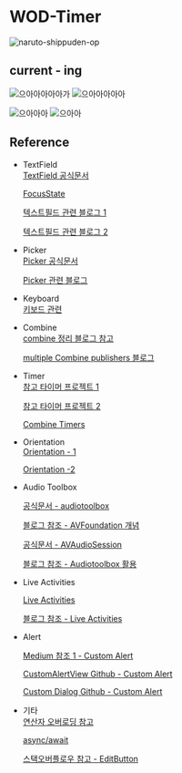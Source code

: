 # WOD-Timer

![naruto-shippuden-op](https://github.com/BOLTB0X/WOD-Timer-app/assets/83914919/46390356-0983-4b42-917b-5a44cbbffbd4)

## current - ing

![으아아아아아가](https://github.com/BOLTB0X/WOD-Timer-app/blob/main/history/detail_demo.gif?raw=true) ![으아아아아아](https://github.com/BOLTB0X/WOD-Timer-app/blob/main/history/detail_cycle_demo.gif?raw=true)
<br/>

![으아아아](https://github.com/BOLTB0X/WOD-Timer-app/blob/main/history/detail_cycle_demoMove.gif?raw=true) ![으아아](https://github.com/BOLTB0X/WOD-Timer-app/blob/main/history/detail_cycle_demoRemove.gif?raw=true)
<br/>

## Reference

- TextField
  <br/>
  [TextField 공식문서](https://engineering.linecorp.com/ko/blog/line-pay-swiftui-textfield)
  <br/>

  [FocusState](https://developer.apple.com/documentation/swiftui/focusstate)
  <br/>

  [텍스트필드 관련 블로그 1](https://velog.io/@tmdckd232/SwiftUI-TextField-Dismissing-keyboard)
  <br/>

  [텍스트필드 관련 블로그 2](https://engineering.linecorp.com/ko/blog/line-pay-swiftui-textfield)
  <br/>

- Picker
  <br/>
  [Picker 공식문서](https://developer.apple.com/documentation/swiftui/picker)
  <br/>

  [Picker 관련 블로그 ](https://seons-dev.tistory.com/entry/Picker-%EC%99%80-DatePicker)
  <br/>

- Keyboard
  <br/>
  [키보드 관련](https://ios-development.tistory.com/1068)
  <br/>

- Combine
  <br/>
  [combine 정리 블로그 참고](https://icksw.tistory.com/category/iOS/Combine?page=3)
  <br/>

  [multiple Combine publishers 블로그](https://swiftwithmajid.com/2021/05/12/combining-multiple-combine-publishers-in-swift/)
  <br/>

- Timer
  <br/>
  [참고 타이머 프로젝트 1](https://digitalbunker.dev/recreating-the-ios-timer-in-swiftui/)
  <br/>

  [참고 타이머 프로젝트 2](https://programmingwithswift.com/build-a-stopwatch-app-with-swiftui/)
  <br/>

  [Combine Timers](https://cozzin.tistory.com/34)
  <br/>

- Orientation
  <br/>
  [Orientation - 1](https://sarunw.com/posts/how-to-preview-a-device-in-landscape-orientation-with-swiftui-previews/)
  <br/>

  [Orientation -2](https://developer.apple.com/forums/thread/126878)
  <br/>

- Audio Toolbox
  <br/>

  [공식문서 - audiotoolbox](https://developer.apple.com/documentation/audiotoolbox/)
  <br/>

  [블로그 참조 - AVFoundation 개념](https://ios-development.tistory.com/927)
  <br/>

  [공식문서 - AVAudioSession](https://developer.apple.com/documentation/avfaudio/avaudiosession)
  <br/>

  [블로그 참조 - Audiotoolbox 활용](https://medium.com/the-swift-blog/play-short-sound-in-ios-using-audiotoolbox-5ec6a39bab1a)
  <br/>

- Live Activities
  <br/>

  [Live Activities](https://developer.apple.com/design/human-interface-guidelines/live-activities)
  <br/>

  [블로그 참조 - Live Activities](https://velog.io/@maddie/iOS-Live-Activity-%EB%9D%BC%EC%9D%B4%EB%B8%8C-%EC%95%A1%ED%8B%B0%EB%B9%84%ED%8B%B0)
  <br/>

- Alert
  <br/>

  [Medium 참조 1 - Custom Alert](https://levelup.gitconnected.com/custom-alerts-in-swift-using-swiftentrykit-fcb729a69f9ac)
  <br/>

  [CustomAlertView Github - Custom Alert](https://github.com/devendrabhumca12/CustomAlertView/tree/main)
  <br/>

  [Custom Dialog Github - Custom Alert](https://github.com/mikina/SwiftUICustomDialog)
  <br/>

- 기타
  <br/>
  [연산자 오버로딩 참고](https://kka7.tistory.com/73)
  <br/>

  [async/await](https://azamsharp.medium.com/beginning-async-await-in-ios-15-and-swift-5-5-1086b50b8f3d)
  <br/>

  [스택오버플로우 참고 - EditButton](https://stackoverflow.com/questions/57344305/swiftui-button-as-editbutton)
  <br/>
